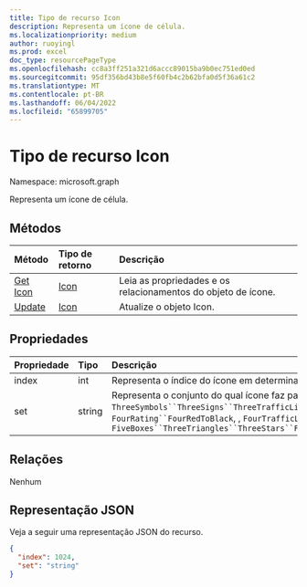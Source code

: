 ```yaml
---
title: Tipo de recurso Icon
description: Representa um ícone de célula.
ms.localizationpriority: medium
author: ruoyingl
ms.prod: excel
doc_type: resourcePageType
ms.openlocfilehash: cc8a3ff251a321d6accc89015ba9b0ec751ed0ed
ms.sourcegitcommit: 95df356bd43b8e5f60fb4c2b62bfa0d5f36a61c2
ms.translationtype: MT
ms.contentlocale: pt-BR
ms.lasthandoff: 06/04/2022
ms.locfileid: "65899705"
---
```

# <a name="icon-resource-type"></a>Tipo de recurso Icon

Namespace: microsoft.graph

Representa um ícone de célula.


## <a name="methods"></a>Métodos

| Método           | Tipo de retorno    |Descrição|
|:---------------|:--------|:----------|
|[Get Icon](../api/icon-get.md) | [Icon](icon.md) |Leia as propriedades e os relacionamentos do objeto de ícone.|
|[Update](../api/icon-update.md) | [Icon](icon.md)  |Atualize o objeto Icon. |

## <a name="properties"></a>Propriedades
| Propriedade     | Tipo   |Descrição|
|:---------------|:--------|:----------|
|index|int|Representa o índice do ícone em determinado conjunto.|
|set|string|Representa o conjunto do qual ícone faz parte. Os valores possíveis são: , , , , , `ThreeTrafficLights1`, `ThreeSymbols``ThreeSigns``ThreeTrafficLights2`, `ThreeSymbols2`, `FourArrows`, , `FourArrowsGray`, `FourRating``FourRedToBlack`, , `FourTrafficLights`, , `FiveArrows``FiveArrowsGray`, , `FiveRating`, , , `FiveBoxes``ThreeTriangles``ThreeStars``FiveQuarters``ThreeFlags``ThreeArrowsGray``ThreeArrows``Invalid`|

## <a name="relationships"></a>Relações
Nenhum


## <a name="json-representation"></a>Representação JSON

Veja a seguir uma representação JSON do recurso.

<!-- {
  "blockType": "resource",
  "optionalProperties": [

  ],
  "@odata.type": "microsoft.graph.workbookIcon"
}-->

```json
{
  "index": 1024,
  "set": "string"
}

```

<!-- uuid: 8fcb5dbc-d5aa-4681-8e31-b001d5168d79
2015-10-25 14:57:30 UTC -->
<!-- {
  "type": "#page.annotation",
  "description": "Icon resource",
  "keywords": "",
  "section": "documentation",
  "tocPath": ""
}-->

